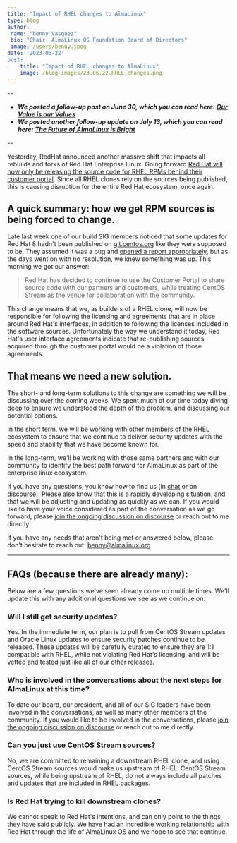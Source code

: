 ```yaml
---
title: "Impact of RHEL changes to AlmaLinux"
type: blog
author: 
 name: "benny Vasquez"
 bio: "Chair, AlmaLinux OS Foundation Board of Directors"
 image: /users/benny.jpeg
date: '2023-06-22'
post:
    title: "Impact of RHEL changes to AlmaLinux"
    image: /blog-images/23.06.22.RHEL.changes.png
---
```


-- 

* ***We posted a follow-up post on June 30, which you can read here: [Our Value is our Values](/blog/our-value-is-our-values/)***
* ***We posted another follow-up update on July 13, which you can read here: [The Future of AlmaLinux is Bright](/blog/future-of-almalinux/)***

--

Yesterday, RedHat announced another massive shift that impacts all rebuilds and forks of Red Hat Enterprise Linux. Going forward [Red Hat will now only be releasing the source code for RHEL RPMs behind their customer portal](https://www.redhat.com/en/blog/furthering-evolution-centos-stream). Since all RHEL clones rely on the sources being published, this is causing disruption for the entire Red Hat ecosystem, once again.

A quick summary: how we get RPM sources is being forced to change.
------------------------------------------------------------------

Late last week one of our build SIG members noticed that some updates for Red Hat 8 hadn't been published on [git.centos.org](https://git.centos.org/) like they were supposed to be. They assumed it was a bug and [opened a report appropriately](https://bugzilla.redhat.com/show_bug.cgi?id=2215299), but as the days went on with no resolution, we knew something was up. This morning we got our answer:

> Red Hat has decided to continue to use the Customer Portal to share source code with our partners and customers, while treating CentOS Stream as the venue for collaboration with the community.

This change means that we, as builders of a RHEL clone, will now be responsible for following the licensing and agreements that are in place around Red Hat's interfaces, in addition to following the licenses included in the software sources. Unfortunately the way we understand it today, Red Hat's user interface agreements indicate that re-publishing sources acquired through the customer portal would be a violation of those agreements.

That means we need a new solution.
----------------------------------

The short- and long-term solutions to this change are something we will be discussing over the coming weeks. We spent much of our time today diving deep to ensure we understood the depth of the problem, and discussing our potential options.

In the short term, we will be working with other members of the RHEL ecosystem to ensure that we continue to deliver security updates with the speed and stability that we have become known for.

In the long-term, we'll be working with those same partners and with our community to identify the best path forward for AlmaLinux as part of the enterprise linux ecosystem.

If you have any questions, you know how to find us (in [chat](https://chat.almalinux.org) or on [discourse](https://almalinux.discourse.group/)). Please also know that this is a rapidly developing situation, and that we will be adjusting and updating as quickly as we can. If you would like to have your voice considered as part of the conversation as we go forward, please [join the ongoing discussion on discourse](https://almalinux.discourse.group/t/how-is-rh-new-move-affecting-the-el-family/) or reach out to me directly.

If you have any needs that aren't being met or answered below, please don't hesitate to reach out: <benny@almalinux.org>

***

FAQs (because there are already many):
--------------------------------------

Below are a few questions we've seen already come up multiple times. We'll update this with any additional questions we see as we continue on.

### Will I still get security updates?

Yes. In the immediate term, our plan is to pull from CentOS Stream updates and Oracle Linux updates to ensure security patches continue to be released. These updates will be carefully curated to ensure they are 1:1 compatible with RHEL, while not violating Red Hat's licensing, and will be vetted and tested just like all of our other releases.

### Who is involved in the conversations about the next steps for AlmaLinux at this time?

To date our board, our president, and all of our SIG leaders have been involved in the conversations, as well as many other members of the community. If you would like to be involved in the conversations, please [join the ongoing discussion on discourse](https://almalinux.discourse.group/t/how-is-rh-new-move-affecting-the-el-family/) or reach out to me directly.

### Can you just use CentOS Stream sources?

No, we are committed to remaining a downstream RHEL clone, and using CentOS Stream sources would make us upstream of RHEL. CentOS Stream sources, while being upstream of RHEL, do not always include all patches and updates that are included in RHEL packages. 

### Is Red Hat trying to kill downstream clones?

We cannot speak to Red Hat's intentions, and can only point to the things they have said publicly. We have had an incredible working relationship with Red Hat through the life of AlmaLinux OS and we hope to see that continue.
